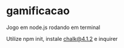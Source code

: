 # gamificacao
Jogo em node.js rodando em terminal

Utilize npm init, instale chalk@4.1.2 e inquirer
